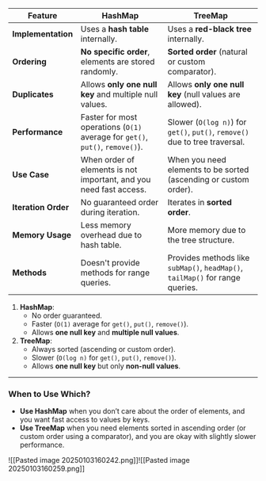 
|**Feature**|**HashMap**|**TreeMap**|
|---|---|---|
|**Implementation**|Uses a **hash table** internally.|Uses a **red-black tree** internally.|
|**Ordering**|**No specific order**, elements are stored randomly.|**Sorted order** (natural or custom comparator).|
|**Duplicates**|Allows **only one null key** and multiple null values.|Allows **only one null key** (null values are allowed).|
|**Performance**|Faster for most operations (`O(1)` average for `get()`, `put()`, `remove()`).|Slower (`O(log n)`) for `get()`, `put()`, `remove()` due to tree traversal.|
|**Use Case**|When order of elements is not important, and you need fast access.|When you need elements to be sorted (ascending or custom order).|
|**Iteration Order**|No guaranteed order during iteration.|Iterates in **sorted order**.|
|**Memory Usage**|Less memory overhead due to hash table.|More memory due to the tree structure.|
|**Methods**|Doesn't provide methods for range queries.|Provides methods like `subMap()`, `headMap()`, `tailMap()` for range queries.|


1. **HashMap**:
    - No order guaranteed.
    - Faster (`O(1)` average for `get()`, `put()`, `remove()`).
    - Allows **one null key** and **multiple null values**.
2. **TreeMap**:
    - Always sorted (ascending or custom order).
    - Slower (`O(log n)` for `get()`, `put()`, `remove()`).
    - Allows **one null key** but only **non-null values**.

---

### **When to Use Which?**

- **Use HashMap** when you don’t care about the order of elements, and you want fast access to values by keys.
- **Use TreeMap** when you need elements sorted in ascending order (or custom order using a comparator), and you are okay with slightly slower performance.


![[Pasted image 20250103160242.png]]![[Pasted image 20250103160259.png]]

